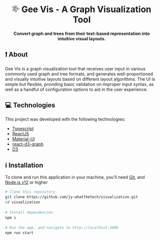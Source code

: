 <h1 align="center">
  <img width="24" src="./public/favicon.png" alt="Icon" />
  Gee Vis - A Graph Visualization Tool
</h1>

<h4 align="center">
  Convert graph and trees from their text-based representation into intuitive visual layouts.
</h4>

## :exclamation: About

Gee Vis is a graph visualization tool that receives user input in various commonly used graph and tree formats, and generates well-proportioned and visually intuitive layouts based on different layout algorithms. The UI is simple but flexible, providing basic validation on improper input syntax, as well as a handful of configuration options to aid in the user experience.

## :computer: Technologies

This project was developed with the following technologies:

- [Typescript](https://www.typescriptlang.org/)
- [ReactJS](https://reactjs.org/)
- [Material-UI](https://material-ui.com/)
- [react-d3-graph](https://github.com/danielcaldas/react-d3-graph)
- [D3](https://d3js.org/)

## :information_source: Installation

To clone and run this application in your machine, you'll need [Git](https://git-scm.com), and [Node.js v12](https://nodejs.org/en/) or higher

```bash
# Clone this repository.
git clone https://github.com/jy-whatthetech/visualization.git
cd visualization

# Install dependencies
npm i

# Run the app, and navigate to http://localhost:3000
npm run start
```
